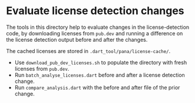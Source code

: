 # Evaluate license detection changes

The tools in this directory help to evaluate changes in the license-detection code,
by downloading licenses from `pub.dev` and running a difference on the license
detection output before and after the changes.

The cached licenses are stored in `.dart_tool/pana/license-cache/`.

 - Use `download_pub_dev_licenses.sh` to populate the directory with fresh licenses from `pub.dev`.
 - Run `batch_analyse_licenses.dart` before and after a license detection change.
 - Run `compare_analysis.dart` with the before and after file of the prior change.
